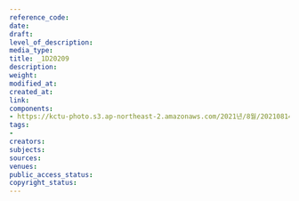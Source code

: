 ```yaml
---
reference_code: 
date: 
draft: 
level_of_description: 
media_type: 
title: _1D20209
description: 
weight: 
modified_at: 
created_at: 
link: 
components:
- https://kctu-photo.s3.ap-northeast-2.amazonaws.com/2021년/8월/20210814_8.15+전국노동자대회/_1D20209.jpg
tags:
- 
creators: 
subjects: 
sources: 
venues: 
public_access_status: 
copyright_status: 
---
```

